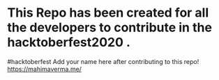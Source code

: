 # This Repo has been created for all the developers to contribute in the hacktoberfest2020 .
#hacktoberfest
Add your name here after contributing to this repo!
https://mahimaverma.me/
